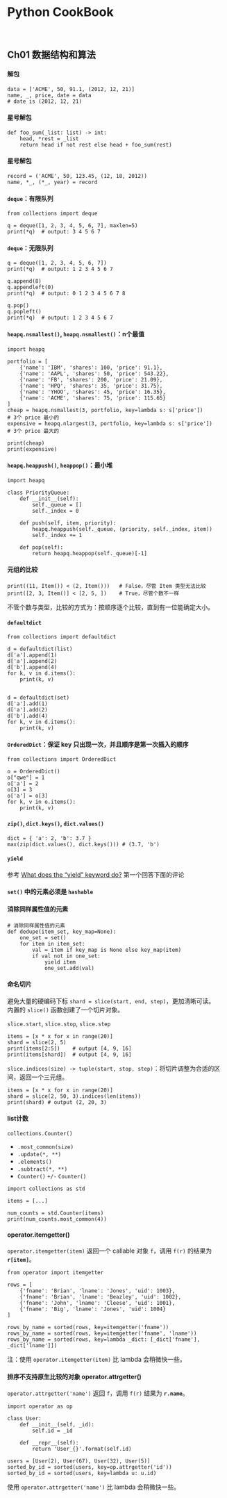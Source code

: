 # Python CookBook

&nbsp;   
## Ch01 数据结构和算法

#### 解包

    data = ['ACME', 50, 91.1, (2012, 12, 21)]
    name, _, price, date = data
    # date is (2012, 12, 21)

#### 星号解包

    def foo_sum(_list: list) -> int:
        head, *rest = _list
        return head if not rest else head + foo_sum(rest)

#### 星号解包

    record = ('ACME', 50, 123.45, (12, 18, 2012))
    name, *_, (*_, year) = record

#### `deque`：有限队列

    from collections import deque
    
    q = deque([1, 2, 3, 4, 5, 6, 7], maxlen=5)
    print(*q)  # output: 3 4 5 6 7

#### `deque`：无限队列

    q = deque([1, 2, 3, 4, 5, 6, 7])
    print(*q)  # output: 1 2 3 4 5 6 7
    
    q.append(8)
    q.appendleft(0)
    print(*q)  # output: 0 1 2 3 4 5 6 7 8
    
    q.pop()
    q.popleft()
    print(*q)  # output: 1 2 3 4 5 6 7

#### `heapq.nsmallest()`, `heapq.nsmallest()`：n个最值

    import heapq
    
    portfolio = [
        {'name': 'IBM', 'shares': 100, 'price': 91.1},
        {'name': 'AAPL', 'shares': 50, 'price': 543.22},
        {'name': 'FB', 'shares': 200, 'price': 21.09},
        {'name': 'HPQ', 'shares': 35, 'price': 31.75},
        {'name': 'YHOO', 'shares': 45, 'price': 16.35},
        {'name': 'ACME', 'shares': 75, 'price': 115.65}
    ]
    cheap = heapq.nsmallest(3, portfolio, key=lambda s: s['price'])       # 3个 price 最小的
    expensive = heapq.nlargest(3, portfolio, key=lambda s: s['price'])    # 3个 price 最大的
    
    print(cheap)
    print(expensive)

#### `heapq.heappush()`, `heappop()`：最小堆

    import heapq
    
    class PriorityQueue:
        def __init__(self):
            self._queue = []
            self._index = 0
    
        def push(self, item, priority):
            heapq.heappush(self._queue, (priority, self._index, item))
            self._index += 1
    
        def pop(self):
            return heapq.heappop(self._queue)[-1]

#### 元组的比较

    print((11, Item()) < (2, Item()))   # False，尽管 Item 类型无法比较
    print([2, 3, Item()] < [2, 5, ])    # True，尽管个数不一样
不管个数与类型，比较的方式为：按顺序逐个比较，直到有一位能确定大小。

#### `defaultdict`

    from collections import defaultdict
    
    d = defaultdict(list)
    d['a'].append(1)
    d['a'].append(2)
    d['b'].append(4)
    for k, v in d.items():
        print(k, v)
    
    
    d = defaultdict(set)
    d['a'].add(1)
    d['a'].add(2)
    d['b'].add(4)
    for k, v in d.items():
        print(k, v)

#### `OrderedDict`：保证 key 只出现一次，并且顺序是第一次插入的顺序

    from collections import OrderedDict

    o = OrderedDict()
    o["qwe"] = 1
    o['a'] = 2
    o[3] = 3
    o['a'] = o[3]
    for k, v in o.items():
        print(k, v)

#### `zip()`, `dict.keys()`, `dict.values()`

    dict = { 'a': 2, 'b': 3.7 }
    max(zip(dict.values(), dict.keys())) # (3.7, 'b')

#### `yield`
参考 [What does the “yield” keyword do?](https://stackoverflow.com/questions/231767/what-does-the-yield-keyword-do) 第一个回答下面的评论

#### `set()` 中的元素必须是 `hashable`

#### 消除同样属性值的元素

    # 消除同样属性值的元素
    def dedupe(item_set, key_map=None):
        one_set = set()
        for item in item_set:
            val = item if key_map is None else key_map(item)
            if val not in one_set:
                yield item
                one_set.add(val)

#### 命名切片
避免大量的硬编码下标 `shard = slice(start, end, step)`，更加清晰可读。   
内置的 `slice()` 函数创建了一个切片对象。

`slice.start`, `slice.stop`, `slice.step`   


    items = [x * x for x in range(20)]
    shard = slice(2, 5)
    print(items[2:5])    # output [4, 9, 16]
    print(items[shard])  # output [4, 9, 16]

`slice.indices(size) -> tuple(start, stop, step)`：将切片调整为合适的区间，返回一个三元组。

    items = [x * x for x in range(20)]
    shard = slice(2, 50, 3).indices(len(items))
    print(shard) # output (2, 20, 3)

#### list计数

`collections.Counter()`

- `.most_common(size)`
- `.update(*, **)`
- `.elements()`
- `.subtract(*, **)`
- `Counter()` `+/-` `Counter()`

<a></a>

    import collections as std
    
    items = [...]
    
    num_counts = std.Counter(items)
    print(num_counts.most_common(4))

#### operator.itemgetter()

`operator.itemgetter(item)` 返回一个 callable 对象 `f`，调用 `f(r)` 的结果为 **`r[item]`**。

    from operator import itemgetter
    
    rows = [
        {'fname': 'Brian', 'lname': 'Jones', 'uid': 1003},
        {'fname': 'Brian', 'lname': 'Beazley', 'uid': 1002},
        {'fname': 'John', 'lname': 'Cleese', 'uid': 1001},
        {'fname': 'Big', 'lname': 'Jones', 'uid': 1004}
    ]
    
    rows_by_name = sorted(rows, key=itemgetter('fname'))
    rows_by_name = sorted(rows, key=itemgetter('fname', 'lname'))
    rows_by_name = sorted(rows, key=lambda _dict: [_dict['fname'], _dict['lname']])

注：使用 `operator.itemgetter(item)` 比 lambda 会稍微快一些。

#### 排序不支持原生比较的对象 operator.attrgetter()

`operator.attrgetter('name')` 返回 `f`，调用 `f(r)` 结果为 **`r.name`**。

    import operator as op
    
    class User:
        def __init__(self, _id):
            self.id = _id
    
        def __repr__(self):
            return 'User_{}'.format(self.id)
    
    users = [User(2), User(67), User(32), User(5)]
    sorted_by_id = sorted(users, key=op.attrgetter('id'))
    sorted_by_id = sorted(users, key=lambda u: u.id)

使用 `operator.attrgetter('name')` 比 lambda 会稍微快一些。




































